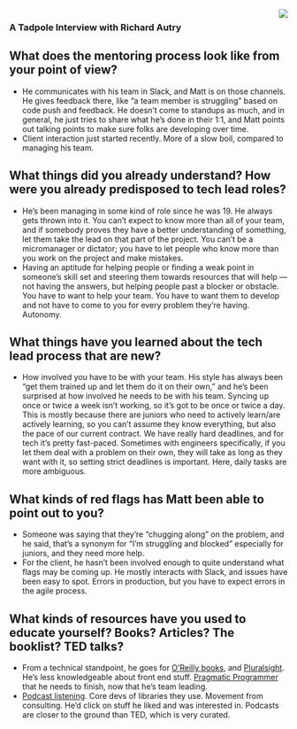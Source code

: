 <img align="right" src="https://github.com/braingu/tadpole/blob/master/images/TLP/TLPAmber.png">

### A Tadpole Interview with Richard Autry


## What does the mentoring process look like from your point of view?

*   He communicates with his team in Slack, and Matt is on those channels. He gives feedback there, like “a team member is struggling” based on code push and feedback. He doesn’t come to standups as much, and in general, he just tries to share what he’s done in their 1:1, and Matt points out talking points to make sure folks are developing over time.
*   Client interaction just started recently. More of a slow boil, compared to managing his team.


## What things did you already understand? How were you already predisposed to tech lead roles?

*   He’s been managing in some kind of role since he was 19. He always gets thrown into it. You can’t expect to know more than all of your team, and if somebody proves they have a better understanding of something, let them take the lead on that part of the project. You can’t be a micromanager or dictator; you have to let people who know more than you work on the project and make mistakes.
*   Having an aptitude for helping people or finding a weak point in someone’s skill set and steering them towards resources that will help — not having the answers, but helping people past a blocker or obstacle. You have to want to help your team. You have to want them to develop and not have to come to you for every problem they’re having. Autonomy.



## What things have you learned about the tech lead process that are new?

*   How involved you have to be with your team. His style has always been “get them trained up and let them do it on their own,” and he’s been surprised at how involved he needs to be with his team. Syncing up once or twice a week isn’t working, so it’s got to be once or twice a day. This is mostly because there are juniors who need to actively learn/are actively learning, so you can’t assume they know everything, but also the pace of our current contract. We have really hard deadlines, and for tech it’s pretty fast-paced. Sometimes with engineers specifically, if you let them deal with a problem on their own, they will take as long as they want with it, so setting strict deadlines is important. Here, daily tasks are more ambiguous.


## What kinds of red flags has Matt been able to point out to  you?

*   Someone was saying that they’re “chugging along” on the problem, and he said, that’s a synonym for “I’m struggling and blocked” especially for juniors, and they need more help.
*   For the client, he hasn’t been involved enough to quite understand what flags may be coming up. He mostly interacts with Slack, and issues have been easy to spot. Errors in production, but you have to expect errors in the agile process.


## What kinds of resources have you used to educate yourself? Books? Articles? The booklist? TED talks?

*   From a technical standpoint, he goes for [O’Reilly books](https://www.oreilly.com/), and [Pluralsight](https://www.pluralsight.com/). He’s less knowledgeable about front end stuff. [Pragmatic Programmer](https://www.amazon.com/Pragmatic-Programmer-journey-mastery-Anniversary-dp-0135957052/dp/0135957052/ref=dp_ob_title_bk) that he needs to finish, now that he’s team leading.
*   [Podcast listening](https://github.com/braingu/tadpole/wiki/podcasts). Core devs of libraries they use. Movement from consulting. He’d click on stuff he liked and was interested in. Podcasts are closer to the ground than TED, which is very curated.
